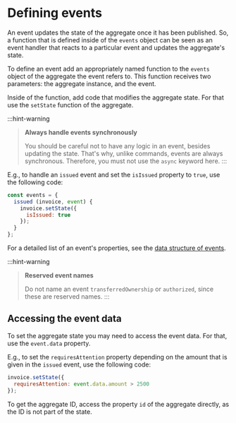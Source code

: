 # Defining events

An event updates the state of the aggregate once it has been published. So, a function that is defined inside of the `events` object can be seen as an event handler that reacts to a particular event and updates the aggregate's state.

To define an event add an appropriately named function to the `events` object of the aggregate the event refers to. This function receives two parameters: the aggregate instance, and the event.

Inside of the function, add code that modifies the aggregate state. For that use the `setState` function of the aggregate.

:::hint-warning
> **Always handle events synchronously**
>
> You should be careful not to have any logic in an event, besides updating the state. That's why, unlike commands, events are always synchronous. Therefore, you must not use the `async` keyword here.
:::

E.g., to handle an `issued` event and set the `isIssued` property to `true`, use the following code:

```javascript
const events = {
  issued (invoice, event) {
    invoice.setState({
      isIssued: true
    });
  }
};
```

For a detailed list of an event's properties, see the [data structure of events](../../data-structures/events/).

:::hint-warning
> **Reserved event names**
>
> Do not name an event `transferredOwnership` or `authorized`, since these are reserved names.
:::

## Accessing the event data

To set the aggregate state you may need to access the event data. For that, use the `event.data` property.

E.g., to set the `requiresAttention` property depending on the amount that is given in the `issued` event, use the following code:

```javascript
invoice.setState({
  requiresAttention: event.data.amount > 2500
});
```

To get the aggregate ID, access the property `id` of the aggregate directly, as the ID is not part of the state.
